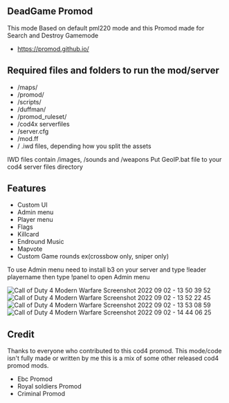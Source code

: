 ## DeadGame Promod 
This mode Based on default pml220 mode and this Promod made for Search and Destroy Gamemode
- https://promod.github.io/

## Required files and folders to run the mod/server

- /maps/
- /promod/
- /scripts/
- /duffman/
- /promod_ruleset/
- /cod4x serverfiles
- /server.cfg
- /mod.ff
- / .iwd files, depending how you split the assets

IWD files contain /images, /sounds and /weapons
Put GeoIP.bat file to your cod4 server files directory

## Features
- Custom UI
- Admin menu
- Player menu
- Flags
- Killcard
- Endround Music
- Mapvote
- Custom Game rounds ex(crossbow only, sniper only)

To use Admin menu need to install b3 on your server and type !leader playername then type !panel to open Admin menu


![Call of Duty 4  Modern Warfare Screenshot 2022 09 02 - 13 50 39 52](https://user-images.githubusercontent.com/90983788/188097859-0e3b5946-dcf3-43b0-9544-7c27bca14d16.png)
![Call of Duty 4  Modern Warfare Screenshot 2022 09 02 - 13 52 22 45](https://user-images.githubusercontent.com/90983788/188097870-a705db25-2ab0-414d-bdcd-df75422c3edf.png)
![Call of Duty 4  Modern Warfare Screenshot 2022 09 02 - 13 53 08 59](https://user-images.githubusercontent.com/90983788/188097878-2bf95de2-f3b6-4edd-989c-0541a0a2adeb.png)
![Call of Duty 4  Modern Warfare Screenshot 2022 09 02 - 14 44 06 25](https://user-images.githubusercontent.com/90983788/188106798-56d8fbb0-570c-4258-9fe7-ba1e2f005e82.png)



## Credit 

Thanks to everyone who contributed to this cod4 promod. This mode/code isn't fully made or written by me this is a mix of some other released cod4 promod mods.

- Ebc Promod
- Royal soldiers Promod
- Criminal Promod 

